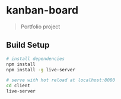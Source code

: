 # kanban-board

> Portfolio project

## Build Setup

``` bash
# install dependencies
npm install
npm install -g live-server

# serve with hot reload at localhost:8080
cd client
live-server
